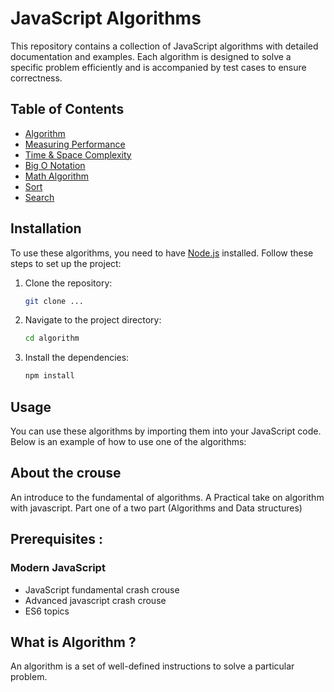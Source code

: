# JavaScript Algorithms

This repository contains a collection of JavaScript algorithms with detailed documentation and examples. Each algorithm is designed to solve a specific problem efficiently and is accompanied by test cases to ensure correctness.

## Table of Contents

- [Algorithm](##Algorithm)
- [Measuring Performance](#Measuring-Performance)
- [Time & Space Complexity](#Time-&-SpaceComplexity)
- [Big O Notation](#Big-O-Notation)
- [Math Algorithm](#Math-Algorithms)
- [Sort](#Sort)
- [Search](#Search)

## Installation

To use these algorithms, you need to have [Node.js](https://nodejs.org/) installed. Follow these steps to set up the project:

1. Clone the repository:
   ```sh
   git clone ...
   ```
2. Navigate to the project directory:
   ```sh
   cd algorithm
   ```
3. Install the dependencies:
   ```sh
   npm install
   ```

## Usage

You can use these algorithms by importing them into your JavaScript code. Below is an example of how to use one of the algorithms:

## About the crouse

An introduce to the fundamental of algorithms.
A Practical take on algorithm with javascript.
Part one of a two part (Algorithms and Data structures)

## Prerequisites :

### Modern JavaScript

- JavaScript fundamental crash crouse
- Advanced javascript crash crouse
- ES6 topics

## What is Algorithm ?

An algorithm is a set of well-defined instructions to solve a particular problem.
